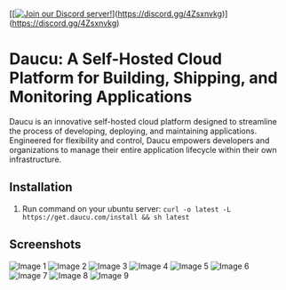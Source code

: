 [[[![Join our Discord server!](https://img.shields.io/discord/1239945892136751146?color=7289da&label=Discord&logo=discord&logoColor=ffffff&style=flat-square)](https://discord.gg/PCG8vUAm)](https://discord.gg/4Zsxnvkg)](https://discord.gg/4Zsxnvkg)



# Daucu: A Self-Hosted Cloud Platform for Building, Shipping, and Monitoring Applications

Daucu is an innovative self-hosted cloud platform designed to streamline the process of developing, deploying, and maintaining applications. Engineered for flexibility and control, Daucu empowers developers and organizations to manage their entire application lifecycle within their own infrastructure. 

## Installation

1. Run command on your ubuntu server:
```curl -o latest -L https://get.daucu.com/install && sh latest```


## Screenshots

![Image 1](https://get.daucu.com/screenshots/Screenshot-2024-06-01-075117.png)
![Image 2](https://get.daucu.com/screenshots/Screenshot-2024-06-01-075227.png)
![Image 3](https://get.daucu.com/screenshots/Screenshot-2024-06-01-075316.png)
![Image 4](https://get.daucu.com/screenshots/Screenshot-2024-06-01-075405.png)
![Image 5](https://get.daucu.com/screenshots/Screenshot-2024-06-01-075444.png)
![Image 6](https://get.daucu.com/screenshots/Screenshot-2024-06-01-080100.png)
![Image 7](https://get.daucu.com/screenshots/Screenshot-2024-06-01-080145.png)
![Image 8](https://get.daucu.com/screenshots/Screenshot-2024-06-01-080233.png)
![Image 9](https://get.daucu.com/screenshots/Screenshot-2024-06-01-080314.png)

